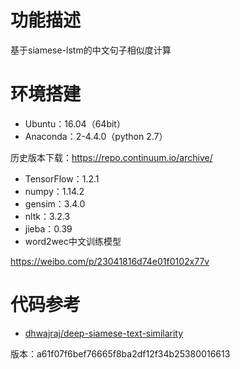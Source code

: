 # 功能描述
基于siamese-lstm的中文句子相似度计算

# 环境搭建
* Ubuntu：16.04（64bit）
* Anaconda：2-4.4.0（python 2.7）

历史版本下载：<https://repo.continuum.io/archive/>
* TensorFlow：1.2.1
* numpy：1.14.2
* gensim：3.4.0
* nltk：3.2.3
* jieba：0.39
* word2wec中文训练模型

<https://weibo.com/p/23041816d74e01f0102x77v>

# 代码参考

* [dhwajraj/deep-siamese-text-similarity](https://github.com/dhwajraj/deep-siamese-text-similarity)

版本：a61f07f6bef76665f8ba2df12f34b25380016613
